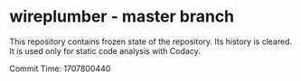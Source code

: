 # wireplumber - master branch

This repository contains frozen state of the repository.
Its history is cleared. It is used only for static code
analysis with Codacy.

Commit Time: 1707800440